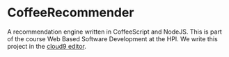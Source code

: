 CoffeeRecommender
=================

A recommendation engine written in CoffeeScript and NodeJS.
This is part of the course Web Based Software Development at the HPI.
We write this project in the [cloud9 editor](c9.io). 
